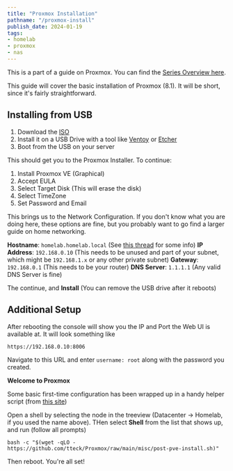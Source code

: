 ```yaml
---
title: "Proxmox Installation"
pathname: "/proxmox-install"
publish_date: 2024-01-19
tags:
- homelab
- proxmox
- nas
---
```


This is a part of a guide on Proxmox. You can find the [Series Overview here](/proxmox-series).

This guide will cover the basic installation of Proxmox (8.1). It will be short, since it's fairly straightforward.

## Installing from USB

1. Download the [ISO](https://www.proxmox.com/en/downloads/proxmox-virtual-environment/iso)
2. Install it on a USB Drive with a tool like [Ventoy](https://www.ventoy.net/en/index.html) or [Etcher](https://etcher.balena.io/)
3. Boot from the USB on your server

This should get you to the Proxmox Installer. To continue:

1. Install Proxmox VE (Graphical)
2. Accept EULA
3. Select Target Disk (This will erase the disk)
4. Select TimeZone
5. Set Password and Email


This brings us to the Network Configuration. If you don't know what you are doing here, these options are fine, but you probably want to go find a larger guide on home networking.

**Hostname**: `homelab.homelab.local` (See [this thread](https://forum.proxmox.com/threads/hostname-fqdn-huh.63667/) for some info)
**IP Address**: `192.168.0.10` (This needs to be unused and part of your subnet, which might be `192.168.1.x` or any other private subnet)
**Gateway**: `192.168.0.1` (This needs to be your router)
**DNS Server**: `1.1.1.1` (Any valid DNS Server is fine)

The continue, and **Install** (You can remove the USB drive after it reboots)

## Additional Setup

After rebooting the console will show you the IP and Port the Web UI is available at. It will look something like

```
https://192.168.0.10:8006
```

Navigate to this URL and enter `username: root` along with the password you created.

**Welcome to Proxmox**

Some basic first-time configuration has been wrapped up in a handy helper script (from [this site](https://tteck.github.io/Proxmox/))

Open a shell by selecting the node in the treeview (Datacenter -> Homelab, if you used the name above). THen select **Shell** from the list that shows up, and run (follow all prompts)

```
bash -c "$(wget -qLO - https://github.com/tteck/Proxmox/raw/main/misc/post-pve-install.sh)"
```

Then reboot. You're all set!